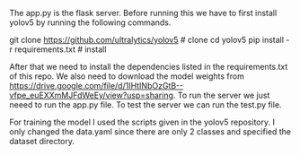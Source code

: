 The app.py is the flask server. Before running this we have to first install yolov5 by running the following commands.

git clone https://github.com/ultralytics/yolov5  # clone
cd yolov5
pip install -r requirements.txt  # install

After that we need to install the dependencies listed in the requirements.txt of this repo. We also need to download the model weights from https://drive.google.com/file/d/1IHtINbOzGtB--vfpe_euEXXmMJFdWeEy/view?usp=sharing. 
To run the server we just neeed to run the app.py file. To test the server we can run the test.py file.

For training the model I used the scripts given in the yolov5 repository. I only changed the data.yaml since there are only 2 classes and specified the dataset directory.
